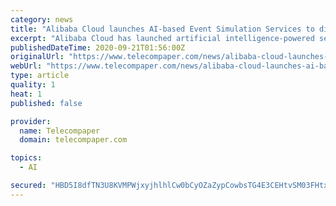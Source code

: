 ```yaml
---
category: news
title: "Alibaba Cloud launches AI-based Event Simulation Services to digitalize sports entertainment broadcast"
excerpt: "Alibaba Cloud has launched artificial intelligence-powered services to digitalize sports entertainment broadcast. Dubbed Event Simulation Services (ESS), Alibaba Cloud's new technology runs on cloud and is powered by elastic compute."
publishedDateTime: 2020-09-21T01:56:00Z
originalUrl: "https://www.telecompaper.com/news/alibaba-cloud-launches-ai-based-event-simulation-services-to-digitalize-sports-entertainment-broadcast--1354605"
webUrl: "https://www.telecompaper.com/news/alibaba-cloud-launches-ai-based-event-simulation-services-to-digitalize-sports-entertainment-broadcast--1354605"
type: article
quality: 1
heat: 1
published: false

provider:
  name: Telecompaper
  domain: telecompaper.com

topics:
  - AI

secured: "HBD5I8dfTN3U8KVMPWjxyjhlhlCw0bCyOZaZypCowbsTG4E3CEHtvSM03FHtxxCXBZUkOW2a5EVX+cuF7nZZrHfiDAjcS9ag+YTsPcUoL48xO7grhdr8Yt2DEu6L3V1yRyZl9hp/rX8NYeCjKlQAxHDxPH6ahNMZOaBcrAk5k5+eXKkzmSyrFTDworBPDgcaOedfwx1/rlUaL38wr7+aT6lfRyqGgNZdhY85BWHycv0KgI8MizH2we9K9KuRPxEz/p2M7yFBQ8xG1Vo7vmVI7fultcKlQrqBUuqhjovQ/BpMbfSlWmYzuVtxuUZ+aRxq/a8Fn+jgtONxjO5/t8Fo3ezWHm1ra8V8sg8HrOHYA/k=;eiNAU4bEdM7//ujXUsqa7w=="
---
```


